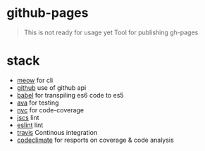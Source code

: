 # github-pages
> This is not ready for usage yet
Tool for publishing gh-pages

# stack

* [meow](https://www.npmjs.com/package/meow) for cli
* [github](https://www.npmjs.com/package/github) use of github api
* [babel](babeljs.io) for transpiling es6 code to es5
* [ava](https://www.npmjs.com/package/ava) for testing
* [nyc](https://www.npmjs.com/package/nyc) for code-coverage
* [jscs](https://www.npmjs.com/package/jscs) lint
* [eslint](https://www.npmjs.com/package/eslint) lint
* [travis](https://travis-ci.org) Continous integration
* [codeclimate](codeclimate.com) for resports on coverage & code analysis

